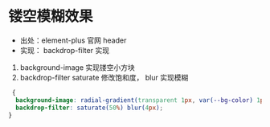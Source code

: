 # 镂空模糊效果

- 出处：element-plus 官网 header
- 实现： backdrop-filter 实现

1.  background-image 实现镂空小方块
2.  backdrop-filter saturate 修改饱和度， blur 实现模糊

```css
 {
  background-image: radial-gradient(transparent 1px, var(--bg-color) 1px);
  backdrop-filter: saturate(50%) blur(4px);
}
```
